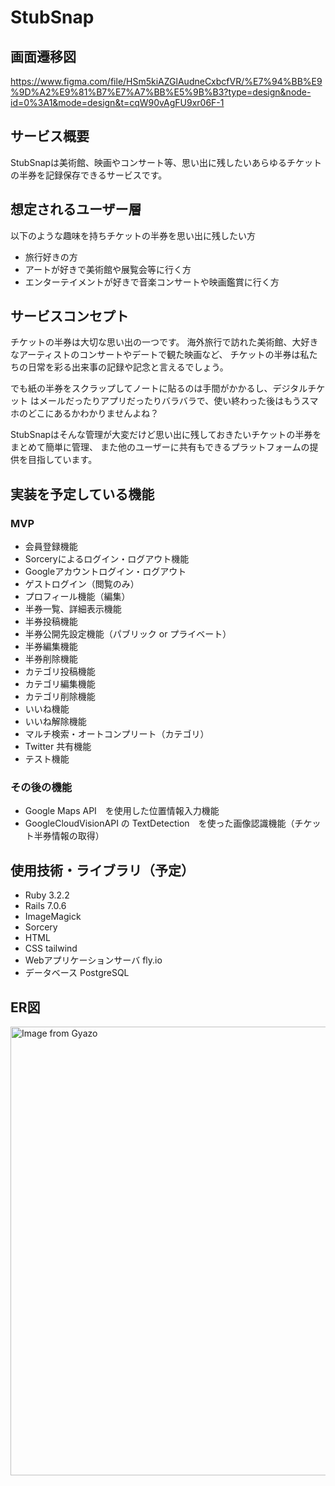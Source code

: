 # StubSnap

## 画面遷移図
https://www.figma.com/file/HSm5kiAZGlAudneCxbcfVR/%E7%94%BB%E9%9D%A2%E9%81%B7%E7%A7%BB%E5%9B%B3?type=design&node-id=0%3A1&mode=design&t=cqW90vAgFU9xr06F-1

## サービス概要
StubSnapは美術館、映画やコンサート等、思い出に残したいあらゆるチケットの半券を記録保存できるサービスです。

## 想定されるユーザー層
以下のような趣味を持ちチケットの半券を思い出に残したい方
- 旅行好きの方
- アートが好きで美術館や展覧会等に行く方
- エンターテイメントが好きで音楽コンサートや映画鑑賞に行く方

## サービスコンセプト
チケットの半券は大切な思い出の一つです。
海外旅行で訪れた美術館、大好きなアーティストのコンサートやデートで観た映画など、
チケットの半券は私たちの日常を彩る出来事の記録や記念と言えるでしょう。

でも紙の半券をスクラップしてノートに貼るのは手間がかかるし、デジタルチケット
はメールだったりアプリだったりバラバラで、使い終わった後はもうスマホのどこにあるかわかりませんよね？

StubSnapはそんな管理が大変だけど思い出に残しておきたいチケットの半券をまとめて簡単に管理、
また他のユーザーに共有もできるプラットフォームの提供を目指しています。

## 実装を予定している機能
### MVP
- 会員登録機能
- Sorceryによるログイン・ログアウト機能
- Googleアカウントログイン・ログアウト
- ゲストログイン（閲覧のみ）
- プロフィール機能（編集）
- 半券一覧、詳細表示機能
- 半券投稿機能
- 半券公開先設定機能（パブリック or プライベート）
- 半券編集機能
- 半券削除機能
- カテゴリ投稿機能
- カテゴリ編集機能
- カテゴリ削除機能
- いいね機能
- いいね解除機能
- マルチ検索・オートコンプリート（カテゴリ）
- Twitter 共有機能
- テスト機能


### その後の機能
* Google Maps API　を使用した位置情報入力機能
* GoogleCloudVisionAPI の TextDetection　を使った画像認識機能（チケット半券情報の取得）

## 使用技術・ライブラリ（予定）
- Ruby 3.2.2
- Rails 7.0.6
- ImageMagick
- Sorcery
- HTML
- CSS tailwind
- Webアプリケーションサーバ fly.io
- データベース PostgreSQL

## ER図
<a href="https://gyazo.com/0e96b0f8de315924347d7916022c4e5f"><img src="https://i.gyazo.com/0e96b0f8de315924347d7916022c4e5f.png" alt="Image from Gyazo" width="718"/></a>
